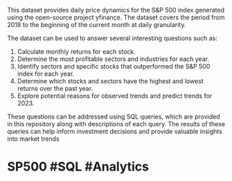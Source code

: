 This dataset provides daily price dynamics for the S&P 500 index generated using the open-source project yfinance. The dataset covers the period from 2018 to the beginning of the current month at daily granularity.

The dataset can be used to answer several interesting questions such as:

1. Calculate monthly returns for each stock.
2. Determine the most profitable sectors and industries for each year.
3. Identify sectors and specific stocks that outperformed the S&P 500 index for each year.
4. Determine which stocks and sectors have the highest and lowest returns over the past year.
5. Explore potential reasons for observed trends and predict trends for 2023.


These questions can be addressed using SQL queries, which are provided in this repository along with descriptions of each query. The results of these queries can help inform investment decisions and provide valuable insights into market trends
# SP500 #SQL #Analytics
